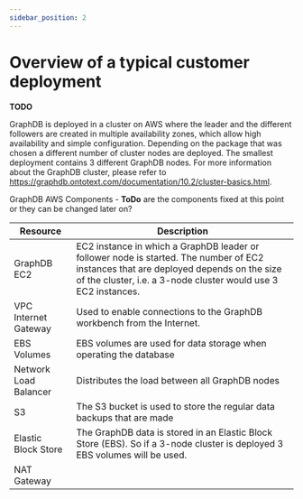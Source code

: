 ```yaml
---
sidebar_position: 2
---
```


# Overview of a typical customer deployment

__TODO__

GraphDB is deployed in a cluster on AWS where the leader and the different followers are created in multiple availability zones,
which allow high availability and simple configuration. Depending on the package that was chosen a different number of cluster nodes are deployed.
The smallest deployment contains 3 different GraphDB nodes. 
For more information about the GraphDB cluster, please refer to https://graphdb.ontotext.com/documentation/10.2/cluster-basics.html.

GraphDB AWS Components - **ToDo** are the components fixed at this point or they can be changed later on?

| Resource              | Description                                                                                                                                                                                            |
|-----------------------|--------------------------------------------------------------------------------------------------------------------------------------------------------------------------------------------------------|
| GraphDB EC2           | EC2 instance in which a GraphDB leader or follower node is started. The number of EC2 instances that are deployed depends on the size of the cluster, i.e. a 3-node cluster would use 3 EC2 instances. |
| VPC Internet Gateway  | Used to enable connections to the GraphDB workbench from the Internet.                                                                                                                                 |
| EBS Volumes           | EBS volumes are used for data storage when operating the database                                                                                                                                      |
| Network Load Balancer | Distributes the load between all GraphDB nodes                                                                                                                                                         |
| S3                    | The S3 bucket is used to store the regular data backups that are made                                                                                                                                  |
| Elastic Block Store   | The GraphDB data is stored in an Elastic Block Store (EBS). So if a 3-node cluster is deployed 3 EBS volumes will be used.                                                                             |
| NAT Gateway           |                                                                                                                                                                                                        |






